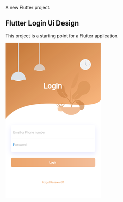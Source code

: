 A new Flutter project.

## Flutter Login Ui Design

This project is a starting point for a Flutter application.

<img src="https://github.com/shovoghosh/Flutter_Login_Ui/blob/main/loginui/assets/src.PNG" width="300px" /> 
